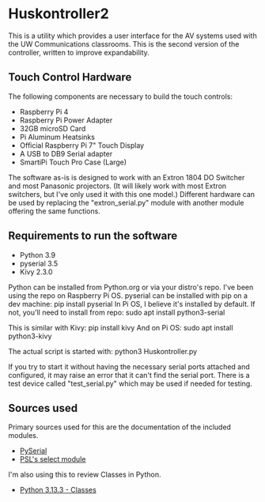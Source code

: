 # Huskontroller2
This is a utility which provides a user interface for the AV systems used with the UW Communications classrooms. This is the second version of the controller, written to improve expandability.

## Touch Control Hardware
The following components are necessary to build the touch controls:
- Raspberry Pi 4
- Raspberry Pi Power Adapter
- 32GB microSD Card
- Pi Aluminum Heatsinks
- Official Raspberry Pi 7" Touch Display
- A USB to DB9 Serial adapter
- SmartiPi Touch Pro Case (Large)

The software as-is is designed to work with an Extron 1804 DO Switcher and most Panasonic projectors. (It will likely work with most Extron switchers, but I've only used it with this one model.) Different hardware can be used by replacing the "extron_serial.py" module with another module offering the same functions.

## Requirements to run the software
- Python 3.9
- pyserial 3.5
- Kivy 2.3.0

Python can be installed from Python.org or via your distro's repo. I've been using the repo on Raspberry Pi OS.
pyserial can be installed with pip on a dev machine:
pip install pyserial
In Pi OS, I believe it's installed by default. If not, you'll need to install from repo:
sudo apt install python3-serial

This is similar with Kivy:
pip install kivy
And on Pi OS:
sudo apt install python3-kivy

The actual script is started with:
python3 Huskontroller.py

If you try to start it without having the necessary serial ports attached and configured, it may raise an error that it can't find the serial port. There is a test device called "test_serial.py" which may be used if needed for testing.

## Sources used

Primary sources used for this are the documentation of the included modules.

- [PySerial](https://pyserial.readthedocs.io/en/latest/shortintro.html)
- [PSL's select module](https://docs.python.org/3/library/select.html)

I'm also using this to review Classes in Python.

- [Python 3.13.3 - Classes](https://docs.python.org/3/tutorial/classes.html)
